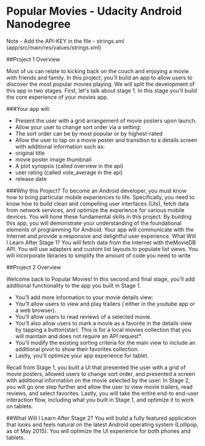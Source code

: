 # Popular Movies - Udacity Android Nanodegree

Note - Add the API-KEY in the file - strings.xml (app/src/main/res/values/strings.xml)

##Project 1 Overview

Most of us can relate to kicking back on the couch and enjoying a movie with friends and family. In this project, you’ll build an app to allow users to discover the most popular movies playing. We will split the development of this app in two stages. First, let's talk about stage 1. In this stage you’ll build the core experience of your movies app.

###Your app will:
* Present the user with a grid arrangement of movie posters upon launch.
* Allow your user to change sort order via a setting:
* The sort order can be by most popular or by highest-rated
* Allow the user to tap on a movie poster and transition to a details screen with additional information such as:
* original title
* movie poster image thumbnail
* A plot synopsis (called overview in the api)
* user rating (called vote_average in the api)
* release date

###Why this Project?
To become an Android developer, you must know how to bring particular mobile experiences to life. Specifically, you need to know how to build clean and compelling user interfaces (UIs), fetch data from network services, and optimize the experience for various mobile devices. You will hone these fundamental skills in this project.
By building this app, you will demonstrate your understanding of the foundational elements of programming for Android. Your app will communicate with the Internet and provide a responsive and delightful user experience.
What Will I Learn After Stage 1?
You will fetch data from the Internet with theMovieDB API.
You will use adapters and custom list layouts to populate list views.
You will incorporate libraries to simplify the amount of code you need to write

##Project 2 Overview

Welcome back to Popular Movies! In this second and final stage, you’ll add additional functionality to the app you built in Stage 1.
* You’ll add more information to your movie details view:
* You’ll allow users to view and play trailers ( either in the youtube app or a web browser).
* You’ll allow users to read reviews of a selected movie.
* You’ll also allow users to mark a movie as a favorite in the details view by tapping a button(star). This is for a local movies collection that you will maintain and does not require an API request*.
* You’ll modify the existing sorting criteria for the main view to include an additional pivot to show their favorites collection.
* Lastly, you’ll optimize your app experience for tablet.

Recall from Stage 1, you built a UI that presented the user with a grid of movie posters, allowed users to change sort order, and presented a screen with additional information on the movie selected by the user:
In Stage 2, you will go one step further and allow the user to view movie trailers, read reviews, and select favorites.
Lastly, you will take the entire end-to end-user interaction flow, including what you built in Stage 1, and optimize it to work on tablets.

##What Will I Learn After Stage 2?
You will build a fully featured application that looks and feels natural on the latest Android operating system (Lollipop, as of May 2015).
You will optimize the UI experience for both phones and tablets.
